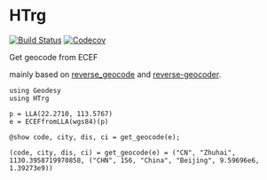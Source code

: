 # HTrg

<!-- [![Stable](https://img.shields.io/badge/docs-stable-blue.svg)](https://htyeim.github.io/HTrg.jl/stable)
[![Dev](https://img.shields.io/badge/docs-dev-blue.svg)](https://htyeim.github.io/HTrg.jl/dev) -->
[![Build Status](https://travis-ci.com/htyeim/HTrg.jl.svg?branch=master)](https://travis-ci.com/htyeim/HTrg.jl)
[![Codecov](https://codecov.io/gh/htyeim/HTrg.jl/branch/master/graph/badge.svg)](https://codecov.io/gh/htyeim/HTrg.jl)

Get geocode from ECEF

mainly based on [reverse_geocode](https://bitbucket.org/richardpenman/reverse_geocode) and [reverse-geocoder](https://github.com/thampiman/reverse-geocoder).


```
using Geodesy
using HTrg

p = LLA(22.2710, 113.5767)
e = ECEFfromLLA(wgs84)(p)

@show code, city, dis, ci = get_geocode(e);

(code, city, dis, ci) = get_geocode(e) = ("CN", "Zhuhai", 1130.3958719970858, ("CHN", 156, "China", "Beijing", 9.59696e6, 1.39273e9))

```


